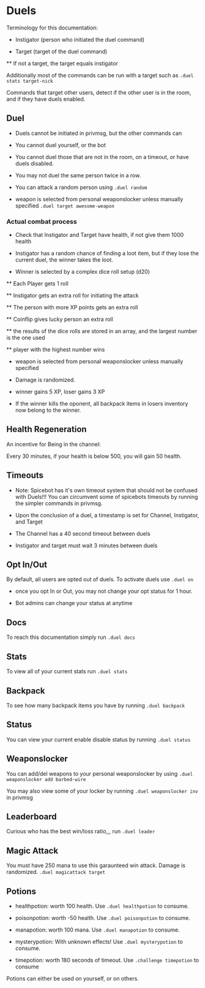 # Duels

Terminology for this documentation:

* Instigator (person who initiated the duel command)

* Target (target of the duel command)

** If not a target, the target equals instigator

Additionally most of the commands can be run with a target such as `.duel stats target-nick`

Commands that target other users, detect if the other user is in the room, and if they have duels enabled.

## Duel

* Duels cannot be initiated in privmsg, but the other commands can

* You cannot duel yourself, or the bot

* You cannot duel those that are not in the room, on a timeout, or have duels disabled.

* You may not duel the same person twice in a row.

* You can attack a random person using `.duel random`

* weapon is selected from personal weaponslocker unless manually specified `.duel target awesome-weapon`

### Actual combat process

* Check that Instigator and Target have health, if not give them 1000 health

* Instigator has a random chance of finding a loot item, but if they lose the current duel, the winner takes the loot.

* Winner is selected by a complex dice roll setup (d20)

** Each Player gets 1 roll

** Instigator gets an extra roll for initiating the attack

** The person with more XP points gets an extra roll

** Coinflip gives lucky person an extra roll

** the results of the dice rolls are stored in an array, and the largest number is the one used

** player with the highest number wins

* weapon is selected from personal weaponslocker unless manually specified

* Damage is randomized.

* winner gains 5 XP, loser gains 3 XP

* If the winner kills the oponent, all backpack items in losers inventory now belong to the winner.

## Health Regeneration

An incentive for Being in the channel:

Every 30 minutes, if your health is below 500, you will gain 50 health.

## Timeouts

* Note: Spicebot has it's own timeout system that should not be confused with Duels!!! You can circumvent some of spicebots timeouts by running the simpler commands in privmsg.

* Upon the conclusion of a duel, a timestamp is set for Channel, Instigator, and Target

* The Channel has a 40 second timeout between duels

* Instigator and target must wait 3 minutes between duels

## Opt In/Out

By default, all users are opted out of duels. To activate duels use `.duel on`

* once you opt In or Out, you may not change your opt status for 1 hour.

* Bot admins can change your status at anytime

## Docs

To reach this documentation simply run `.duel docs`

## Stats

To view all of your current stats run `.duel stats`

## Backpack

To see how many backpack items you have by running `.duel backpack`

## Status

You can view your current enable disable status by running `.duel status`

## Weaponslocker

You can add/del weapons to your personal weaponslocker by using `.duel weaponslocker add barbed-wire`

You may also view some of your locker by running `.duel weaponslocker inv` in privmsg

## Leaderboard

Curious who has the best win/loss ratio,,, run `.duel leader`

## Magic Attack

You must have 250 mana to use this garaunteed win attack. Damage is randomized. `.duel magicattack target`

## Potions

* healthpotion: worth 100 health. Use `.duel healthpotion` to consume.

* poisonpotion: worth -50 health. Use `.duel poisonpotion` to consume.

* manapotion: worth 100 mana. Use `.duel manapotion` to consume.

* mysterypotion: With unknown effects! Use `.duel mysterypotion` to consume.

* timepotion: worth 180 seconds of timeout. Use `.challenge timepotion` to consume 

Potions can either be used on yourself, or on others.
